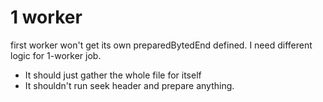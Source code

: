 # 1 worker

first worker won't get its own preparedBytedEnd defined. I need different logic for 1-worker job.

- It should just gather the whole file for itself
- It shouldn't run seek header and prepare anything.

